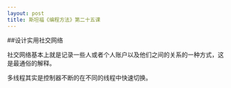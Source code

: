 ```yaml
---
layout: post
title: 斯坦福《编程方法》第二十五课
---
```

##设计实用社交网络

社交网络基本上就是记录一些人或者个人账户以及他们之间的关系的一种方式，这是最通俗的解释。

多线程其实是控制器不断的在不同的线程中快速切换。
